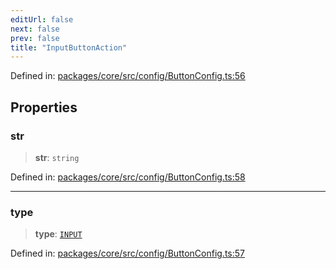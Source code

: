 ```yaml
---
editUrl: false
next: false
prev: false
title: "InputButtonAction"
---
```


Defined in: [packages/core/src/config/ButtonConfig.ts:56](https://github.com/mProjectsCode/obsidian-meta-bind-plugin/blob/563ae7213e1de72cfcc12505f0ad569434535dc5/packages/core/src/config/ButtonConfig.ts#L56)

## Properties

### str

> **str**: `string`

Defined in: [packages/core/src/config/ButtonConfig.ts:58](https://github.com/mProjectsCode/obsidian-meta-bind-plugin/blob/563ae7213e1de72cfcc12505f0ad569434535dc5/packages/core/src/config/ButtonConfig.ts#L58)

***

### type

> **type**: [`INPUT`](/obsidian-meta-bind-plugin-docs/api/enumerations/buttonactiontype/#input)

Defined in: [packages/core/src/config/ButtonConfig.ts:57](https://github.com/mProjectsCode/obsidian-meta-bind-plugin/blob/563ae7213e1de72cfcc12505f0ad569434535dc5/packages/core/src/config/ButtonConfig.ts#L57)
